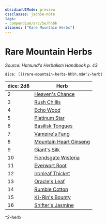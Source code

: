```yaml
---
obsidianUIMode: preview
cssclasses: json5e-note
tags:
- compendium/src/5e/hhbh
aliases: ["Rare Mountain Herbs"]
---
```

# Rare Mountain Herbs
*Source: Hamund's Herbalism Handbook p. 43* 

`dice: [](rare-mountain-herbs-hhbh.md#^2-herb)`

| dice: 2d8 | Herb |
|-----------|------|
| 2 | [Heaven's Chance](compendium/items/heavens-chance-hhbh.md) |
| 3 | [Rush Chillis](compendium/items/rush-chillis-hhbh.md) |
| 4 | [Echo Wood](compendium/items/echo-wood-hhbh.md) |
| 5 | [Platinum Star](compendium/items/platinum-star-hhbh.md) |
| 6 | [Basilisk Tongues](compendium/items/basilisk-tongues-hhbh.md) |
| 7 | [Vampire's Fang](compendium/items/vampires-fang-hhbh.md) |
| 8 | [Mountain Heart Ginseng](compendium/items/mountain-heart-ginseng-hhbh.md) |
| 9 | [Giant's Silk](compendium/items/giants-silk-hhbh.md) |
| 10 | [Fiendsgate Wisteria](compendium/items/fiendsgate-wisteria-hhbh.md) |
| 11 | [Everwort Root](compendium/items/everwort-root-hhbh.md) |
| 12 | [Ironleaf Thicket](compendium/items/ironleaf-thicket-hhbh.md) |
| 13 | [Oracle's Leaf](compendium/items/oracles-leaf-hhbh.md) |
| 14 | [Rumble Cotton](compendium/items/rumble-cotton-hhbh.md) |
| 15 | [Ki-Rin's Bounty](compendium/items/ki-rins-bounty-hhbh.md) |
| 16 | [Shifter's Jasmine](compendium/items/shifters-jasmine-hhbh.md) |
^2-herb